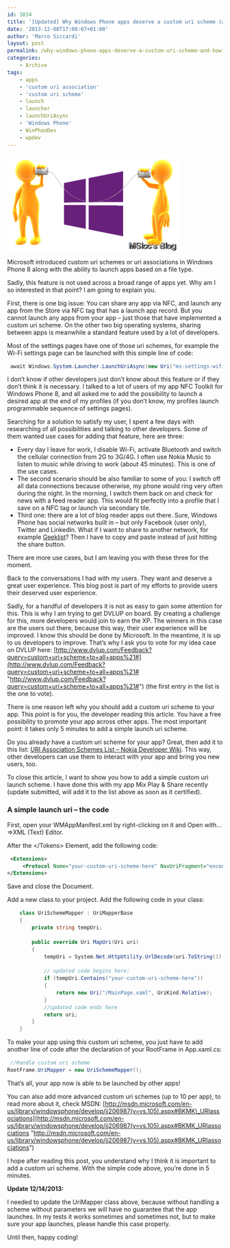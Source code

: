 ```yaml
---
id: 3834
title: '[Updated] Why Windows Phone apps deserve a custom uri scheme (and how to add a simple launch uri)'
date: '2013-12-08T17:00:07+01:00'
author: 'Marco Siccardi'
layout: post
permalink: /why-windows-phone-apps-deserve-a-custom-uri-scheme-and-how-to-add-a-simple-launch-uri/
categories:
    - Archive
tags:
    - apps
    - 'custom uri association'
    - 'custom uri scheme'
    - launch
    - launcher
    - launchUriAsync
    - 'Windows Phone'
    - WinPhanDev
    - wpdev
---
```


![app2app_Windows_Phone](/assets/img/2013/12/app2app_Windows_Phone.png "app2app_Windows_Phone")

Microsoft introduced custom uri schemes or uri associations in Windows Phone 8 along with the ability to launch apps based on a file type.

Sadly, this feature is not used across a broad range of apps yet. Why am I so interested in that point? I am going to explain you.

First, there is one big issue: You can share any app via NFC, and launch any app from the Store via NFC tag that has a launch app record. But you cannot launch any apps from your app – just those that have implemented a custom uri scheme. On the other two big operating systems, sharing between apps is meanwhile a standard feature used by a lot of developers.

Most of the settings pages have one of those uri schemes, for example the Wi-Fi settings page can be launched with this simple line of code:

``` csharp
 await Windows.System.Launcher.LaunchUriAsync(new Uri("ms-settings-wifi:"));
```
 
I don’t know if other developers just don’t know about this feature or if they don’t think it is necessary. I talked to a lot of users of my app NFC Toolkit for Windows Phone 8, and all asked me to add the possibility to launch a desired app at the end of my profiles (if you don’t know, my profiles launch programmable sequence of settings pages).

Searching for a solution to satisfy my user, I spent a few days with researching of all possibilities and talking to other developers. Some of them wanted use cases for adding that feature, here are three:

- Every day I leave for work, I disable Wi-Fi, activate Bluetooth and switch the cellular connection from 2G to 3G/4G. I often use Nokia Music to listen to music while driving to work (about 45 minutes). This is one of the use cases.
- The second scenario should be also familiar to some of you: I switch off all data connections because otherwise, my phone would ring very often during the night. In the morning, I switch them back on and check for news with a feed reader app. This would fit perfectly into a profile that I save on a NFC tag or launch via secondary tile.
- Third one: there are a lot of blog reader apps out there. Sure, Windows Phone has social networks built in – but only Facebook (user only), Twitter and LinkedIn. What if I want to share to another network, for example [Geeklist](https://geekli.st/msicc)? Then I have to copy and paste instead of just hitting the share button.

There are more use cases, but I am leaving you with these three for the moment.

Back to the conversations I had with my users. They want and deserve a great user experience. This blog post is part of my efforts to provide users their deserved user experience.

Sadly, for a handful of developers it is not as easy to gain some attention for this. This is why I am trying to get DVLUP on board. By creating a challenge for this, more developers would join to earn the XP. The winners in this case are the users out there, because this way, their user experience will be improved. I know this should be done by Microsoft. In the meantime, it is up to us developers to improve. That’s why I ask you to vote for my idea case on DVLUP here: [http://www.dvlup.com/Feedback?query=custom+uri+scheme+to+all+apps%21#](http://www.dvlup.com/Feedback?query=custom+uri+scheme+to+all+apps%21# "http://www.dvlup.com/Feedback?query=custom+uri+scheme+to+all+apps%21#") (the first entry in the list is the one to vote).

There is one reason left why you should add a custom uri scheme to your app. This point is for you, the developer reading this article. You have a free possibility to promote your app across other apps. The most important point: it takes only 5 minutes to add a simple launch uri scheme.

Do you already have a custom uri scheme for your app? Great, then add it to this list: [URI Association Schemes List – Nokia Developer Wiki](http://developer.nokia.com/Community/Wiki/URI_Association_Schemes_List "URI Association Schemes List - Nokia Developer Wiki"). This way, other developers can use them to interact with your app and bring you new users, too.

To close this article, I want to show you how to add a simple custom uri launch scheme. I have done this with my app Mix Play &amp; Share recently (update submitted, will add it to the list above as soon as it certified).

### A simple launch uri – the code

First, open your WMAppManifest.xml by right-clicking on it and Open with… =&gt;XML (Text) Editor.

After the &lt;/Tokens&gt; Element, add the following code:

``` xml
 <Extensions>
     <Protocol Name="your-custom-uri-scheme-here" NavUriFragment="encodedLaunchUri=%s" TaskID="_default" />
</Extensions>
```
 
Save and close the Document.

Add a new class to your project. Add the following code in your class:

``` csharp
    class UriSchemeMapper : UriMapperBase
    {
        private string tempUri;

        public override Uri MapUri(Uri uri)
        {
            tempUri = System.Net.HttpUtility.UrlDecode(uri.ToString());

            // updated code begins here:
            if (tempUri.Contains("your-custom-uri-scheme-here"))
            {
                return new Uri("/MainPage.xaml", UriKind.Relative);
            }
            //updated code ends here
            return uri;
        }
    }
```
 
To make your app using this custom uri scheme, you just have to add another line of code after the declaration of your RootFrame in App.xaml.cs:

``` csharp
 //Handle custom uri scheme
RootFrame.UriMapper = new UriSchemeMapper();
```
 
That’s all, your app now is able to be launched by other apps!

You can also add more advanced custom uri schemes (up to 10 per app), to read more about it, check MSDN: [http://msdn.microsoft.com/en-us/library/windowsphone/develop/jj206987(v=vs.105).aspx#BKMK\_URIassociations](http://msdn.microsoft.com/en-us/library/windowsphone/develop/jj206987(v=vs.105).aspx#BKMK_URIassociations "http://msdn.microsoft.com/en-us/library/windowsphone/develop/jj206987(v=vs.105).aspx#BKMK_URIassociations")

I hope after reading this post, you understand why I think it is important to add a custom uri scheme. With the simple code above, you’re done in 5 minutes.

**Update 12/14/2013:**

I needed to update the UriMapper class above, because without handling a scheme without parameters we will have no guarantee that the app launches. In my tests it works sometimes and sometimes not, but to make sure your app launches, please handle this case properly.

Until then, happy coding!